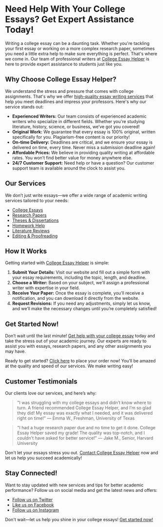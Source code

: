 # Need Help With Your College Essays? Get Expert Assistance Today!

Writing a college essay can be a daunting task. Whether you're tackling your first essay or working on a more complex research paper, sometimes you need a little extra help to make sure everything is perfect. That's where we come in. Our team of professional writers at [College Essay Helper](https://tinyurl.com/topessay?keyword=college+essay+helper) is here to provide expert assistance to students just like you.

## Why Choose College Essay Helper?

We understand the stress and pressure that comes with college assignments. That's why we offer [high-quality essay writing services](https://tinyurl.com/topessay?keyword=college+essay+helper) that help you meet deadlines and impress your professors. Here's why our service stands out:

- **Experienced Writers:** Our team consists of experienced academic writers who specialize in different fields. Whether you're studying literature, history, science, or business, we’ve got you covered!
- **Original Work:** We guarantee that every essay is 100% original, written specifically for you. Plagiarism-free content is our priority!
- **On-time Delivery:** Deadlines are critical, and we ensure your essay is delivered on time, every time. Never miss a submission deadline again!
- **Affordable Prices:** We believe in providing quality writing at affordable rates. You won’t find better value for money anywhere else.
- **24/7 Customer Support:** Need help or have a question? Our customer support team is available around the clock to assist you.

## Our Services

We don’t just write essays—we offer a wide range of academic writing services tailored to your needs:

- [College Essays](https://tinyurl.com/topessay?keyword=college+essay+helper)
- [Research Papers](https://tinyurl.com/topessay?keyword=college+essay+helper)
- [Theses & Dissertations](https://tinyurl.com/topessay?keyword=college+essay+helper)
- [Homework Help](https://tinyurl.com/topessay?keyword=college+essay+helper)
- [Literature Reviews](https://tinyurl.com/topessay?keyword=college+essay+helper)
- [Editing & Proofreading](https://tinyurl.com/topessay?keyword=college+essay+helper)

## How It Works

Getting started with [College Essay Helper](https://tinyurl.com/topessay?keyword=college+essay+helper) is simple:

1. **Submit Your Details:** Visit our website and fill out a simple form with your essay requirements, including the topic, length, and deadline.
2. **Choose a Writer:** Based on your subject, we'll assign a professional writer with expertise in your field.
3. **Receive Your Paper:** Once the essay is complete, you’ll receive a notification, and you can download it directly from the website.
4. **Request Revisions:** If you need any adjustments, simply let us know, and we’ll make the necessary changes until you’re completely satisfied!

## Get Started Now!

Don’t wait until the last minute! [Get help with your college essay](https://tinyurl.com/topessay?keyword=college+essay+helper) today and take the stress out of your academic journey. Our experts are ready to assist you with essays, research papers, and any other assignments you may have.

Ready to get started? [Click here](https://tinyurl.com/topessay?keyword=college+essay+helper) to place your order now! You’ll be amazed at the quality and speed of our services. We make writing easy!

## Customer Testimonials

Our clients love our services, and here’s why:

> "I was struggling with my college essays and didn’t know where to turn. A friend recommended College Essay Helper, and I’m so glad they did! My essay was exactly what I needed, and it was delivered right on time!" — Emma W., Freshman, University of Texas

> "I had a huge research paper due and no time to get it done. College Essay Helper saved my grade! The quality was top-notch, and I couldn't have asked for better service!" — Jake M., Senior, Harvard University

Don't let your essays stress you out. [Contact College Essay Helper](https://tinyurl.com/topessay?keyword=college+essay+helper) now and let us help you succeed academically!

## Stay Connected!

Want to stay updated with new services and tips for better academic performance? Follow us on social media and get the latest news and offers:

- [Follow us on Twitter](https://tinyurl.com/topessay?keyword=college+essay+helper)
- [Like us on Facebook](https://tinyurl.com/topessay?keyword=college+essay+helper)
- [Follow us on Instagram](https://tinyurl.com/topessay?keyword=college+essay+helper)

Don't wait—let us help you shine in your college essays! [Get started now!](https://tinyurl.com/topessay?keyword=college+essay+helper)
